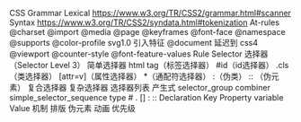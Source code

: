 CSS
	Grammar
		Lexical
			https://www.w3.org/TR/CSS2/grammar.html#scanner
		Syntax
			https://www.w3.org/TR/CSS2/syndata.html#tokenization
	At-rules
		@charset
		@import
		@media
		@page
		@keyframes
		@font-face
		@namespace
		@supports
		@color-profile
			svg1.0 引入特征
		@document
			延迟到 css4
		@viewport
		@counter-style
		@font-feature-values
	Rule
		Selector
			选择器（Selector Level 3）
				简单选择器
					html tag（标签选择器）
					#id（id选择器）
					.cls（类选择器）
					[attr=v]（属性选择器）
					*（通配符选择器）
					:（伪类）
					:: （伪元素）
				复合选择器
				复杂选择器
				选择器列表
			产生式
				selector_group
				combiner
				simple_selector_sequence
					type
					#
					.
					[]
					:
					::
		Declaration
			Key
				Property
				variable
			Value
	机制
		排版
		伪元素
		动画
		优先级